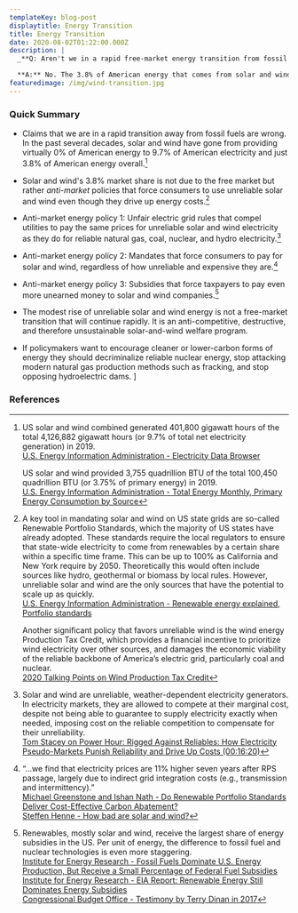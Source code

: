 ```yaml
---
templateKey: blog-post
displaytitle: Energy Transition
title: Energy Transition
date: 2020-08-02T01:22:00.000Z
description: |
  _**Q: Aren't we in a rapid free-market energy transition from fossil fuels to solar and wind?**_

  **A:** No. The 3.8% of American energy that comes from solar and wind is due mostly to anti-market policies that force utilities and consumers to buy unreliable, cost-increasing energy.
featuredimage: /img/wind-transition.jpg
---
```


### Quick Summary

- Claims that we are in a rapid transition away from fossil fuels are wrong. In the past several decades, solar and wind have gone from providing virtually 0% of American energy to 9.7% of American electricity and just 3.8% of American energy overall.[^1]

- Solar and wind's 3.8% market share is not due to the free market but rather _anti-market_ policies that force consumers to use unreliable solar and wind even though they drive up energy costs.[^2]

- Anti-market energy policy 1: Unfair electric grid rules that compel utilities to pay the same prices for unreliable solar and wind electricity as they do for reliable natural gas, coal, nuclear, and hydro electricity.[^3]

- Anti-market energy policy 2: Mandates that force consumers to pay for solar and wind, regardless of how unreliable and expensive they are.[^4]

- Anti-market energy policy 3: Subsidies that force taxpayers to pay even more unearned money to solar and wind companies.[^5]

- The modest rise of unreliable solar and wind energy is not a free-market transition that will continue rapidly. It is an anti-competitive, destructive, and therefore unsustainable solar-and-wind welfare program.

- If policymakers want to encourage cleaner or lower-carbon forms of energy they should decriminalize reliable nuclear energy, stop attacking modern natural gas production methods such as fracking, and stop opposing hydroelectric dams.
  ]

### References

[^1]:
    US solar and wind combined generated 401,800 gigawatt hours of the total 4,126,882 gigawatt hours (or 9.7% of total net electricity generation) in 2019.\
    [U.S. Energy Information Administration - Electricity Data Browser](https://www.eia.gov/electricity/data/browser/#/topic/0?agg=2,0,1&fuel=vtvv&geo=g&sec=g&linechart=ELEC.GEN.ALL-US-99.A~ELEC.GEN.COW-US-99.A~ELEC.GEN.NG-US-99.A~ELEC.GEN.NUC-US-99.A~ELEC.GEN.HYC-US-99.A~ELEC.GEN.WND-US-99.A~ELEC.GEN.TSN-US-99.A~ELEC.GEN.PEL-US-99.A~ELEC.GEN.PC-US-99.A~ELEC.GEN.OOG-US-99.A~ELEC.GEN.SUN-US-99.A~ELEC.GEN.GEO-US-99.A~ELEC.GEN.BIO-US-99.A~ELEC.GEN.WWW-US-99.A~ELEC.GEN.WAS-US-99.A~ELEC.GEN.HPS-US-99.A~ELEC.GEN.OTH-US-99.A~ELEC.GEN.DPV-US-99.A&columnchart=ELEC.GEN.ALL-US-99.A~ELEC.GEN.COW-US-99.A~ELEC.GEN.NG-US-99.A~ELEC.GEN.NUC-US-99.A~ELEC.GEN.HYC-US-99.A~ELEC.GEN.WND-US-99.A&map=ELEC.GEN.ALL-US-99.A&freq=A&start=2001&end=2019&ctype=linechart&ltype=pin&rtype=s&pin=&rse=0&maptype=0)

    US solar and wind provided 3,755 quadrillion BTU of the total 100,450 quadrillion BTU (or 3.75% of primary energy) in 2019.\
    [U.S. Energy Information Administration - Total Energy Monthly, Primary Energy Consumption by Source](https://www.eia.gov/totalenergy/data/monthly/pdf/sec1_7.pdf)

[^2]:
    A key tool in mandating solar and wind on US state grids are so-called Renewable Portfolio Standards, which the majority of US states have already adopted. These standards require the local regulators to ensure that state-wide electricity to come from renewables by a certain share within a specific time frame. This can be up to 100% as California and New York require by 2050. Theoretically this would often include sources like hydro, geothermal or biomass by local rules. However, unreliable solar and wind are the only sources that have the potential to scale up as quickly.\
    [U.S. Energy Information Administration - Renewable energy explained, Portfolio standards](https://www.eia.gov/energyexplained/renewable-sources/portfolio-standards.php)

    Another significant policy that favors unreliable wind is the wind energy Production Tax Credit, which provides a financial incentive to prioritize wind electricity over other sources, and damages the economic viability of the reliable backbone of America’s electric grid, particularly coal and nuclear.\
    [2020 Talking Points on Wind Production Tax Credit](https://energytalkingpoints.com/wind-production-tax-credit/)

[^3]:
    Solar and wind are unreliable, weather-dependent electricity generators. In electricity markets, they are allowed to compete at their marginal cost, despite not being able to guarantee to supply electricity exactly when needed, imposing cost on the reliable competition to compensate for their unreliability.\
    [Tom Stacey on Power Hour: Rigged Against Reliables: How Electricity Pseudo-Markets Punish Reliability and Drive Up Costs (00:16:20)](https://youtu.be/pGW6kOEsij0?t=981)

[^4]:
    “...we find that electricity prices are 11% higher seven years after RPS passage, largely due to indirect grid integration costs (e.g., transmission and intermittency).”\
    [Michael Greenstone and Ishan Nath - Do Renewable Portfolio Standards Deliver Cost-Effective Carbon Abatement?](https://bfi.uchicago.edu/working-paper/do-renewable-portfolio-standards-deliver-cost-effective-carbon-abatement/)\
    [Steffen Henne - How bad are solar and wind?](https://youtu.be/bcdsiHT0iOo)

[^5]:
    Renewables, mostly solar and wind, receive the largest share of energy subsidies in the US. Per unit of energy, the difference to fossil fuel and nuclear technologies is even more staggering.\
    [Institute for Energy Research - Fossil Fuels Dominate U.S. Energy Production, But Receive a Small Percentage of Federal Fuel Subsidies](https://www.instituteforenergyresearch.org/renewable/fossil-fuels-dominate-u-s-energy-production-but-receive-a-small-percentage-of-federal-fuel-subsidies/)\
    [Institute for Energy Research - EIA Report: Renewable Energy Still Dominates Energy Subsidies](https://www.instituteforenergyresearch.org/renewable/eia-report-renewable-energy-still-dominates-energy-subsidies/)\
    [Congressional Budget Office - Testimony by Terry Dinan in 2017](https://www.cbo.gov/system/files/115th-congress-2017-2018/reports/52521-energytestimony.pdf)
